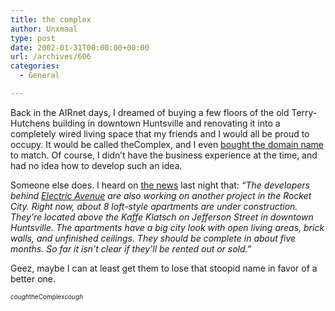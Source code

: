 ```yaml
---
title: the complex
author: Unxmaal
type: post
date: 2002-01-31T00:00:00+00:00
url: /archives/606
categories:
  - General

---
```

Back in the AIRnet days, I dreamed of buying a few floors of the old Terry-Hutchens building in downtown Huntsville and renovating it into a completely wired living space that my friends and I would all be proud to occupy. It would be called theComplex, and I even <A HREF="http://www.nsiregistry.com/cgi-bin/whois?whois_nic=thecomplex.com&#038;type=domain">bought the domain name</A> to match. Of course, I didn&#8217;t have the business experience at the time, and had no idea how to develop such an idea.

Someone else does. I heard on <A HREF="http://www.waff.com/Global/story.asp?S=644082">the news</A> last night that: _&#8220;The developers behind <A HREF="http://www.al.com/printer/printer.ssf?/xml/story.ssf/html_standard.xsl?/base/news/10125045341665230.xml">Electric Avenue</A> are also working on another project in the Rocket City. Right now, about 8 loft-style apartments are under construction. They&#8217;re located above the Kaffe Klatsch on Jefferson Street in downtown Huntsville. The apartments have a big city look with open living areas, brick walls, and unfinished ceilings. They should be complete in about five months. So far it isn&#8217;t clear if they&#8217;ll be rented out or sold.&#8221;_

Geez, maybe I can at least get them to lose that stoopid name in favor of a better one.

<FONT SIZE="1">*cough*theComplex*cough*</FONT>